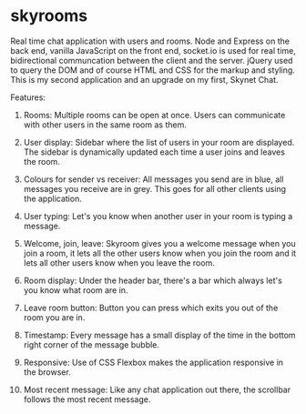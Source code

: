 # skyrooms
Real time chat application with users and rooms. Node and Express on the back end, vanilla JavaScript on the front end, socket.io is used for real time, bidirectional communcation between the client and the server. jQuery used to query the DOM and of course HTML and CSS for the markup and styling. This is my second application and an upgrade on my first, Skynet Chat.

Features:

1) Rooms: Multiple rooms can be open at once. Users can communicate with other users in the same room as them.

2) User display: Sidebar where the list of users in your room are displayed. The sidebar is dynamically updated each time a user joins and
   leaves the room.

3) Colours for sender vs receiver: All messages you send are in blue, all messages you receive are in grey. This goes for all other clients 
   using the application.

4) User typing: Let's you know when another user in your room is typing a message.

5) Welcome, join, leave: Skyroom gives you a welcome message when you join a room, it lets all the other users know when you join the room
   and it lets all other users know when you leave the room.

6) Room display: Under the header bar, there's a bar which always let's you know what room are in.

7) Leave room button: Button you can press which exits you out of the room you are in.

8) Timestamp: Every message has a small display of the time in the bottom right corner of the message bubble.

9) Responsive: Use of CSS Flexbox makes the application responsive in the browser.

10) Most recent message: Like any chat application out there, the scrollbar follows the most recent message.
